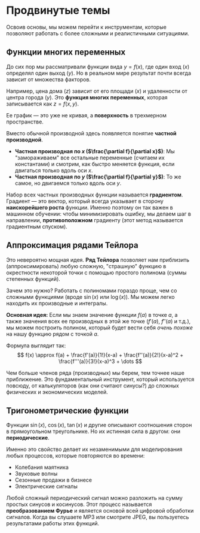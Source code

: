 # Продвинутые темы

Освоив основы, мы можем перейти к инструментам, которые позволяют работать с более сложными и реалистичными ситуациями.

## Функции многих переменных

До сих пор мы рассматривали функции вида $y = f(x)$, где один вход ($x$) определял один выход ($y$). Но в реальном мире результат почти всегда зависит от множества факторов.

Например, цена дома ($z$) зависит от его площади ($x$) и удаленности от центра города ($y$). Это **функция многих переменных**, которая записывается как $z = f(x, y)$.

Ее график — это уже не кривая, а **поверхность** в трехмерном пространстве.

Вместо обычной производной здесь появляется понятие **частной производной**.
*   **Частная производная по $x$ ($\frac{\partial f}{\partial x}$)**: Мы "замораживаем" все остальные переменные (считаем их константами) и смотрим, как быстро меняется функция, если двигаться только вдоль оси $x$.
*   **Частная производная по $y$ ($\frac{\partial f}{\partial y}$)**: То же самое, но двигаемся только вдоль оси $y$.

Набор всех частных производных функции называется **градиентом**. Градиент — это вектор, который всегда указывает в сторону **наискорейшего роста** функции. Именно поэтому он так важен в машинном обучении: чтобы минимизировать ошибку, мы делаем шаг в направлении, **противоположном** градиенту (этот метод называется градиентным спуском).

## Аппроксимация рядами Тейлора

Это невероятно мощная идея. **Ряд Тейлора** позволяет нам приблизить (аппроксимировать) любую сложную, "страшную" функцию в окрестности некоторой точки с помощью простого полинома (суммы степенных функций).

Зачем это нужно? Работать с полиномами гораздо проще, чем со сложными функциями (вроде $\sin(x)$ или $\log(x)$). Мы можем легко находить их производные и интегралы.

**Основная идея:** Если мы знаем значение функции $f(a)$ в точке $a$, а также значения всех ее производных в этой же точке ($f'(a)$, $f''(a)$ и т.д.), мы можем построить полином, который будет вести себя *очень похоже* на нашу функцию рядом с точкой $a$.

Формула выглядит так:
$$
f(x) \approx f(a) + \frac{f'(a)}{1!}(x-a) + \frac{f''(a)}{2!}(x-a)^2 + \frac{f'''(a)}{3!}(x-a)^3 + \dots
$$

Чем больше членов ряда (производных) мы берем, тем точнее наше приближение. Это фундаментальный инструмент, который используется повсюду, от калькуляторов (как они считают синусы?) до сложных физических и экономических моделей.

## Тригонометрические функции

Функции $\sin(x)$, $\cos(x)$, $\tan(x)$ и другие описывают соотношения сторон в прямоугольном треугольнике. Но их истинная сила в другом: они **периодические**.

Именно это свойство делает их незаменимыми для моделирования любых процессов, которые повторяются во времени:
*   Колебания маятника
*   Звуковые волны
*   Сезонные продажи в бизнесе
*   Электрические сигналы

Любой сложный периодический сигнал можно разложить на сумму простых синусов и косинусов. Этот процесс называется **преобразованием Фурье** и является основой всей цифровой обработки сигналов. Когда вы слушаете MP3 или смотрите JPEG, вы пользуетесь результатами работы этих функций.